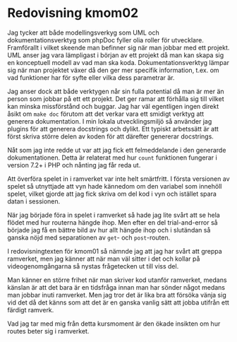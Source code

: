 ---
---

# Redovisning kmom02

Jag tycker att både modellingsverkyg som UML och dokumentationsverktyg som
phpDoc fyller olia roller för utvecklare. Framförallt i vilket skeende man
befinner sig när man jobbar med ett projekt. UML anser jag vara lämpligast i
början av ett projekt då man kan skapa sig en konceptuell modell av vad man ska
koda. Dokumentationsverktyg lämpar sig när man projektet växer då den ger mer
specifik information, t.ex. om vad funktioner har för syfte eller vilka dess
parametrar är.

Jag anser dock att både verktygen når sin fulla potential då man är mer än
person som jobbar på ett ett projekt. Det ger ramar att förhålla sig till vilket
kan minska missförstånd och buggar. Jag har väl egentligen ingen direkt åsikt om
`make doc` förutom att det verkar vara ett smidigt verktyg att generera
dokumentation. I min lokala utvecklingsmiljö så använder jag plugins för att
generera docstrings och dylikt. Ett typiskt arbetssätt är att först skriva
större delen av koden för att därefter genererar docstrings.

Nåt som jag inte redde ut var att jag fick ett felmeddelande i den generarde
dokumentationen. Detta är relaterat med hur `count` funktionen fungerar i
version 7.2+ i PHP och nånting jag får reda ut.

Att överföra spelet in i ramverket var inte helt smärtfritt. I första versionen
av spelet så utnyttjade att vyn hade kännedom om den variabel som innehöll
spelet, vilket gjorde att jag fick skriva om del kod i vyn och istället spara
datan i sessionen.

När jag började föra in spelet i ramverket så hade jag lite svårt att se hela
flödet med hur routerna hängde ihop. Men efter en del trial-and-error så började
jag få en bättre bild av hur allt hängde ihop och i slutändan så ganska nöjd med
separationen av `get`- och `post`-routen.

I redovisningtexten för kmom01 så nämnde jag att jag har svårt att greppa
ramverket, men jag känner att när man väl sitter i det och kollar på
videogenomgångarna så nystas frågetecken ut till viss del.

Man känner en större frihet när man skriver kod utanför ramverket, medans
känslan är att det bara är en tidsfråga innan man har sönder något medans man
jobbar inuti ramverket. Men jag tror det är lika bra att försöka vänja sig vid
det då det känns som att det är en ganska vanlig sätt att jobba utifrån ett
färdigt ramverk.

Vad jag tar med mig från detta kursmoment är den ökade insikten om hur routes
beter sig i ramverket.

